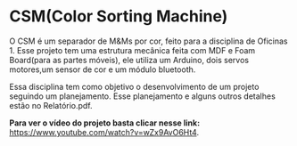 # CSM(Color Sorting Machine)
 O CSM é um separador de M&amp;Ms por cor, feito para a disciplina de Oficinas 1. Esse projeto tem uma estrutura mecânica feita com MDF e Foam Board(para as partes móveis), ele utiliza um Arduino, dois servos motores,um sensor de cor e um módulo bluetooth. 
 
 Essa disciplina tem como objetivo o desenvolvimento de um projeto seguindo um planejamento. Esse planejamento e alguns outros detalhes estão no Relatório.pdf.
 
**Para ver o vídeo do projeto basta clicar nesse link:** https://www.youtube.com/watch?v=wZx9AvO6Ht4.

